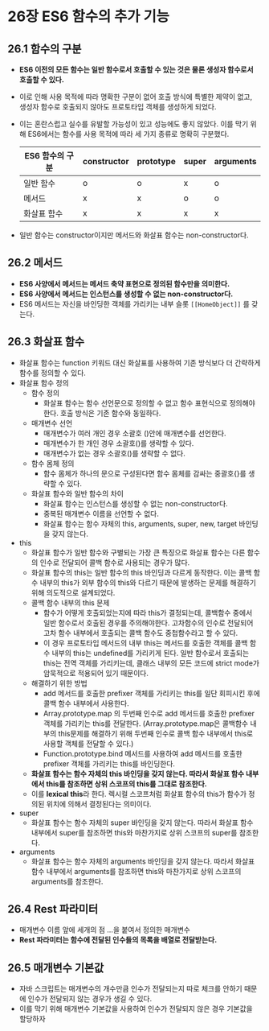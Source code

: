 # 26장 ES6 함수의 추가 기능

## 26.1 함수의 구분

- **ES6 이전의 모든 함수는 일반 함수로서 호출할 수 있는 것은 물론 생성자 함수로서 호출할 수 있다.**
- 이로 인해 사용 목적에 따라 명확한 구분이 없어 호출 방식에 특별한 제약이 없고, 생성자 함수로 호출되지 않아도 프로토타입 객체를 생성하게 되었다.
- 이는 혼란스럽고 실수를 유발할 가능성이 있고 성능에도 좋지 않았다. 이를 막기 위해 ES6에서는 함수를 사용 목적에 따라 세 가지 종류로 명확히 구분했다.
    
    
    | ES6 함수의 구분 | constructor | prototype | super | arguments |
    | --- | --- | --- | --- | --- |
    | 일반 함수 | o | o | x | o |
    | 메서드 | x | x | o | o |
    | 화살표 함수 | x | x | x | x |
- 일반 함수는 constructor이지만 메서드와 화살표 함수는 non-constructor다.

## 26.2 메서드

- **ES6 사양에서 메서드는 메서드 축약 표현으로 정의된 함수만을 의미한다.**
- **ES6 사양에서 메서드는 인스턴스를 생성할 수 없는 non-constructor다.**
- ES6 메서드는 자신을 바인딩한 객체를 가리키는 내부 슬롯 `[[HomeObject]]` 를 갖는다.

## 26.3 화살표 함수

- 화살표 함수는 function 키워드 대신 화살표를 사용하여 기존 방식보다 더 간략하게 함수를 정의할 수 있다.
- 화살표 함수 정의
    - 함수 정의
        - 화살표 함수는 함수 선언문으로 정의할 수 없고 함수 표현식으로 정의해야 한다. 호출 방식은 기존 함수와 동일하다.
    - 매개변수 선언
        - 매개변수가 여러 개인 경우 소괄호 ()안에 매개변수를 선언한다.
        - 매개변수가 한 개인 경우 소괄호()를 생략할 수 있다.
        - 매개변수가 없는 경우 소괄호()를 생략할 수 없다.
    - 함수 몸체 정의
        - 함수 몸체가 하나의 문으로 구성된다면 함수 몸체를 감싸는 중괄호{}를 생략할 수 있다.
    - 화살표 함수와 일반 함수의 차이
        - 화살표 함수는 인스턴스를 생성할 수 없는 non-constructor다.
        - 중복된 매개변수 이름을 선언할 수 없다.
        - 화살표 함수는 함수 자체의 this, arguments, super, new, target 바인딩을 갖지 않는다.
- this
    - 화살표 함수가 일반 함수와 구별되는 가장 큰 특징으로 화살표 함수는 다른 함수의 인수로 전달되어 콜백 함수로 사용되는 경우가 많다.
    - 화살표 함수의 this는 일반 함수의 this 바인딩과 다르게 동작한다. 이는 콜백 함수 내부의 this가 외부 함수의 this와 다르기 때문에 발생하는 문제를 해결하기 위해 의도적으로 설계되었다.
    - 콜백 함수 내부의 this 문제
        - 함수가 어떻게 호출되었는지에 따라 this가 결정되는데, 콜백함수 중에서 일반 함수로서 호출된 경우를 주의해야한다. 고차함수의 인수로 전달되어 고차 함수 내부에서 호출되는 콜백 함수도 중첩함수라고 할 수 있다.
        - 이 경우 프로토타입 메서드의 내부 this는 메서드를 호출한 객체를 콜백 함수 내부의 this는 undefined를 가리키게 된다. 일반 함수로서 호출되는 this는 전역 객체를 가리키는데, 클래스 내부의 모든 코드에 strict mode가 암묵적으로 적용되어 있기 때문이다.
    - 해결하기 위한 방법
        - add 메서드를 호출한 prefixer 객체를 가리키는 this를 일단 회피시킨 후에 콜백 함수 내부에서 사용한다.
        - Array.prototype.map 의 두번째 인수로 add 메서드를 호출한 prefixer 객체를 가리키는 this를 전달한다. 
        (Array.prototype.map은 콜백함수 내부의 this문제를 해결하기 위해 두번째 인수로 콜백 함수 내부에서 this로 사용할 객체를 전달할 수 있다.)
        - Function.prototype.bind 메서드를 사용하여 add 메서드를 호출한 prefixer 객체를 가리키는 this를 바인딩한다.
    - **화살표 함수는 함수 자체의 this 바인딩을 갖지 않는다. 따라서 화살표 함수 내부에서 this를 참조하면 상위 스코프의 this를 그대로 참조한다.**
    - 이를 **lexical this**라 한다. 렉시컬 스코프처럼 화살표 함수의 this가 함수가 정의된 위치에 의해서 결정된다는 의미이다.
- super
    - 화살표 함수는 함수 자체의 super 바인딩을 갖지 않는다. 따라서 화살표 함수 내부에서 super를 참조하면 this와 마찬가지로 상위 스코프의 super를 참조한다.
- arguments
    - 화살표 함수는 함수 자체의 arguments 바인딩을 갖지 않는다. 따라서 화살표 함수 내부에서 arguments를 참조하면 this와 마찬가지로 상위 스코프의 arguments를 참조한다.

## 26.4 Rest 파라미터

- 매개변수 이름 앞에 세개의 점 …을 붙여서 정의한 매개변수
- **Rest 파라미터는 함수에 전달된 인수들의 목록을 배열로 전달받는다.**

## 26.5 매개변수 기본값

- 자바 스크립트는 매개변수의 개수만큼 인수가 전달되는지 따로 체크를 안하기 때문에 인수가 전달되지 않는 경우가 생길 수 있다.
- 이를 막기 위해 매개변수 기본값을 사용하여 인수가 전달되지 않은 경우 기본값을 할당하자